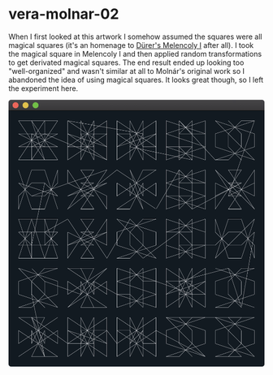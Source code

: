 # vera-molnar-02

When I first looked at this artwork I somehow assumed the squares were all magical squares (it's an homenage to [Dürer's Melencoly I](https://www.metmuseum.org/art/collection/search/336228) after all). I took the magical square in Melencoly I and then applied random transformations to get derivated magical squares. The end result ended up looking too "well-organized" and wasn't similar at all to Molnár's original work so I abandoned the idea of using magical squares. It looks great though, so I left the experiment here.

<img src="docs/vera-molnar-02.png" width="512" />